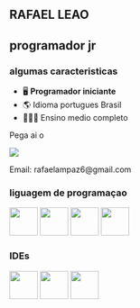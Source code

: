 <!-- ## Hi there 👋 -->

<!--
**Rafael-Leao-2024/Rafael-Leao-2024** is a ✨ _special_ ✨ repository because its `README.md` (this file) appears on your GitHub profile.

Here are some ideas to get you started:

- 🔭 I’m currently working on ...
- 🌱 I’m currently learning ...
- 👯 I’m looking to collaborate on ...
- 🤔 I’m looking for help with ...
- 💬 Ask me about ...
- 📫 How to reach me: ...
- 😄 Pronouns: ...
- ⚡ Fun fact: ...
-->
<!-- Meu novo-->

## **RAFAEL LEAO**
## programador jr

### algumas caracteristicas

- 🖥️  **Programador iniciante**
- 🌎  Idioma portugues Brasil
- 👨🏼‍💼  Ensino medio completo

<div display="inline">
    <p> Pega ai o</p> 
      <a href= "http://wa.me/5581985436959">
        <img src="https://img.shields.io/badge/WhatsApp-25D366?style=for-the-badge&logo=whatsapp&logoColor=white" />
      </a>
    <p>Email: rafaelampaz6@gmail.com</p>
</div>
  
### liguagem de programaçao

<div display="inline">
  <img  width=50px height= 50px src="https://cdn.jsdelivr.net/gh/devicons/devicon/icons/python/python-original-wordmark.svg" /> 
            <img  width=50px height= 50px src="https://cdn.jsdelivr.net/gh/devicons/devicon@latest/icons/javascript/javascript-original.svg" />
                   
  <img width=50px height= 50px src="https://cdn.jsdelivr.net/gh/devicons/devicon/icons/css3/css3-original.svg" />
  <img  width=50px height= 50px src="https://cdn.jsdelivr.net/gh/devicons/devicon/icons/html5/html5-original.svg" />
</div>

### IDEs

  <div display= "inline">
   <img width=50px height= 50px src="https://cdn.jsdelivr.net/gh/devicons/devicon/icons/jupyter/jupyter-original-wordmark.svg" />
    <img  width=50px height= 50px src="https://cdn.jsdelivr.net/gh/devicons/devicon/icons/vscode/vscode-original-wordmark.svg" />    
            <img width=50px height= 50px src="https://cdn.jsdelivr.net/gh/devicons/devicon@latest/icons/pycharm/pycharm-original.svg" />
          
  </div>  
    
<!---
Rafaellleao/Rafaellleao is a ✨ special ✨ repository because its `perfilmarkdown.md` (this file) appears on your GitHub profile.
You can click the Preview link to take a look at your changes.
--->
